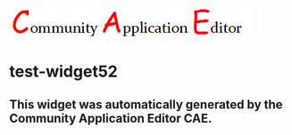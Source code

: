 ![CAE](https://github.com/CAE-Community-Application-Editor/CAE-Deployment-Temp/blob/gh-pages/frontendComponent-test-widget52/img/logo.png)  

test-widget52
===================


This widget was automatically generated by the Community Application Editor CAE.  
---------------
